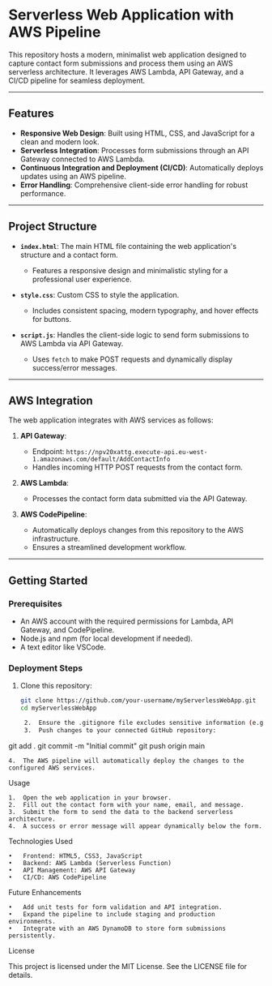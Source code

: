 # Serverless Web Application with AWS Pipeline

This repository hosts a modern, minimalist web application designed to capture contact form submissions and process them using an AWS serverless architecture. It leverages AWS Lambda, API Gateway, and a CI/CD pipeline for seamless deployment.

---

## Features

- **Responsive Web Design**: Built using HTML, CSS, and JavaScript for a clean and modern look.
- **Serverless Integration**: Processes form submissions through an API Gateway connected to AWS Lambda.
- **Continuous Integration and Deployment (CI/CD)**: Automatically deploys updates using an AWS pipeline.
- **Error Handling**: Comprehensive client-side error handling for robust performance.

---

## Project Structure

- **`index.html`**: The main HTML file containing the web application's structure and a contact form.  
  - Features a responsive design and minimalistic styling for a professional user experience.

- **`style.css`**: Custom CSS to style the application.  
  - Includes consistent spacing, modern typography, and hover effects for buttons.

- **`script.js`**: Handles the client-side logic to send form submissions to AWS Lambda via API Gateway.  
  - Uses `fetch` to make POST requests and dynamically display success/error messages.

---

## AWS Integration

The web application integrates with AWS services as follows:

1. **API Gateway**:
   - Endpoint: `https://npv20xattg.execute-api.eu-west-1.amazonaws.com/default/AddContactInfo`
   - Handles incoming HTTP POST requests from the contact form.

2. **AWS Lambda**:
   - Processes the contact form data submitted via the API Gateway.

3. **AWS CodePipeline**:
   - Automatically deploys changes from this repository to the AWS infrastructure.
   - Ensures a streamlined development workflow.

---

## Getting Started

### Prerequisites
- An AWS account with the required permissions for Lambda, API Gateway, and CodePipeline.
- Node.js and npm (for local development if needed).
- A text editor like VSCode.

### Deployment Steps
1. Clone this repository:
   ```bash
   git clone https://github.com/your-username/myServerlessWebApp.git
   cd myServerlessWebApp

	2.	Ensure the .gitignore file excludes sensitive information (e.g., .env files).
	3.	Push changes to your connected GitHub repository:

git add .
git commit -m "Initial commit"
git push origin main


	4.	The AWS pipeline will automatically deploy the changes to the configured AWS services.

Usage

	1.	Open the web application in your browser.
	2.	Fill out the contact form with your name, email, and message.
	3.	Submit the form to send the data to the backend serverless architecture.
	4.	A success or error message will appear dynamically below the form.

Technologies Used

	•	Frontend: HTML5, CSS3, JavaScript
	•	Backend: AWS Lambda (Serverless Function)
	•	API Management: AWS API Gateway
	•	CI/CD: AWS CodePipeline

Future Enhancements

	•	Add unit tests for form validation and API integration.
	•	Expand the pipeline to include staging and production environments.
	•	Integrate with an AWS DynamoDB to store form submissions persistently.

License

This project is licensed under the MIT License. See the LICENSE file for details.
